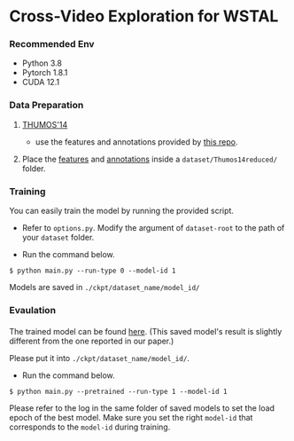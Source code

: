 # Cross-Video Exploration for WSTAL

### Recommended Env
- Python 3.8
- Pytorch 1.8.1
- CUDA 12.1


### Data Preparation
1.  [THUMOS'14](https://www.crcv.ucf.edu/THUMOS14/)
    - use the features and annotations provided by [this repo](https://github.com/sujoyp/wtalc-pytorch).

2. Place the [features](https://emailucr-my.sharepoint.com/personal/sujoy_paul_email_ucr_edu/_layouts/15/onedrive.aspx?id=%2Fpersonal%2Fsujoy%5Fpaul%5Femail%5Fucr%5Fedu%2FDocuments%2Fwtalc%2Dfeatures&ga=1) and [annotations](https://github.com/sujoyp/wtalc-pytorch/tree/master/Thumos14reduced-Annotations) inside a `dataset/Thumos14reduced/` folder.



### Training
You can easily train the model by running the provided script.

- Refer to `options.py`. Modify the argument of `dataset-root` to the path of your `dataset` folder.

- Run the command below.

~~~~
$ python main.py --run-type 0 --model-id 1
~~~~

Models are saved in `./ckpt/dataset_name/model_id/`

### Evaulation

#### 
The trained model can be found [here](https://drive.google.com/file/d/1xgyebFW75B08hJrXarmK5ZQ6F5iahg4A/view?usp=sharing). (This saved model's result is slightly different from the one reported in our paper.)

Please put it into `./ckpt/dataset_name/model_id/`.

- Run the command below.

~~~~
$ python main.py --pretrained --run-type 1 --model-id 1
~~~~

Please refer to the log in the same folder of saved models to set the load epoch of the best model.
Make sure you set the right `model-id` that corresponds to the `model-id` during training.


